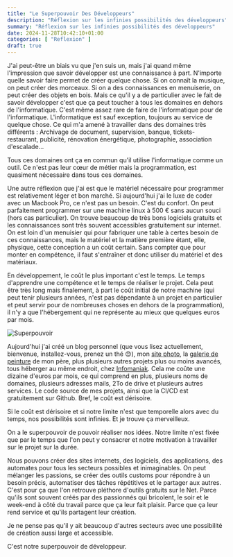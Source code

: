 ```yaml
---
title: "Le Superpouvoir Des Développeurs"
description: "Réflexion sur les infinies possibilités des développeurs"
summary: "Réflexion sur les infinies possibilités des développeurs"
date: 2024-11-28T10:42:10+01:00
categories: [ "Reflexion" ]
draft: true
---
```


J'ai peut-être un biais vu que j'en suis un, mais j'ai quand même l'impression que savoir développer est une connaissance à part. N'importe quelle savoir faire permet de créer quelque chose. Si on connaît la musique, on peut créer des morceaux. Si on a des connaissances en menuiserie, on peut créer des objets en bois. Mais ce qu'il y a de particulier avec le fait de savoir développer c'est que ça peut toucher à tous les domaines en dehors de l'informatique. C'est même assez rare de faire de l'informatique pour de l'informatique. L'informatique est sauf exception, toujours au service de quelque chose. Ce qui m'a amené à travailler dans des domaines très différents : Archivage de document, supervision, banque, tickets-restaurant, publicité, rénovation énergétique, photographie, association d'escalade...

Tous ces domaines ont ça en commun qu'il utilise l'informatique comme un outil. Ce n'est pas leur cœur de métier mais la programmation, est quasiment nécessaire dans tous ces domaines.

Une autre réflexion que j'ai est que le matériel nécessaire pour programmer est relativement léger et bon marché. Si aujourd'hui j'ai le luxe de coder avec un Macbook Pro, ce n'est pas un besoin. C'est du confort. On peut parfaitement programmer sur une machine linux à 500 € sans aucun souci (hors cas particulier). On trouve beaucoup de très bons logiciels gratuits et les connaissances sont très souvent accessibles gratuitement sur internet. On est loin d'un menuisier qui pour fabriquer une table à certes besoin de ces connaissances, mais le matériel et la matière première étant, elle, physique, cette conception a un coût certain. Sans compter que pour monter en compétence, il faut s'entraîner et donc utiliser du matériel et des matériaux.

En développement, le coût le plus important c'est le temps. Le temps d'apprendre une compétence et le temps de réaliser le projet. Cela peut être très long mais finalement, à part le coût initial de notre machine (qui peut tenir plusieurs années, n'est pas dépendante à un projet en particulier et peut servir pour de nombreuses choses en dehors de la programmation), il n'y a que l'hébergement qui ne représente au mieux que quelques euros par mois.

<img src="/img/2024-11-28-Le-Superpouvoir-des-developpeurs/SuperDeveloper.webp" alt="Superpouvoir" class="center">

Aujourd'hui j'ai créé un blog personnel (que vous lisez actuellement, bienvenue, installez-vous, prenez un thé 😊), mon [site photo](https://photographie.victorprouff.fr), la [galerie de peinture](https://peinture.michelprouff.fr) de mon père, plus plusieurs autres projets plus ou moins avancés, tous héberger au même endroit, chez [Infomaniak](https://www.infomaniak.com/fr). Cela me coûte une dizaine d'euros par mois, ce qui comprend en plus, plusieurs noms de domaines, plusieurs adresses mails, 2To de drive et plusieurs autres services. Le code source de mes projets, ainsi que la CI/CD est gratuitement sur Github. Bref, le coût est dérisoire.

Si le coût est dérisoire et si notre limite n'est que temporelle alors avec du temps, nos possibilités sont infinies. Et je trouve ça merveilleux.

On a le superpouvoir de pouvoir réaliser nos idées. Notre limite n'est fixée que par le temps que l'on peut y consacrer et notre motivation à travailler sur le projet sur la durée.

Nous pouvons créer des sites internets, des logiciels, des applications, des automates pour tous les secteurs possibles et inimaginables. On peut mélanger les passions, se créer des outils customs pour répondre à un besoin précis, automatiser des tâches répétitives et le partager aux autres. C'est pour ça que l'on retrouve pléthore d'outils gratuits sur le Net. Parce qu'ils sont souvent créés par des passionnés qui bricolent, le soir et le week-end à côté du travail parce que ça leur fait plaisir. Parce que ça leur rend service et qu'ils partagent leur création.

Je ne pense pas qu'il y ait beaucoup d'autres secteurs avec une possibilité de création aussi large et accessible.

C'est notre superpouvoir de développeur.